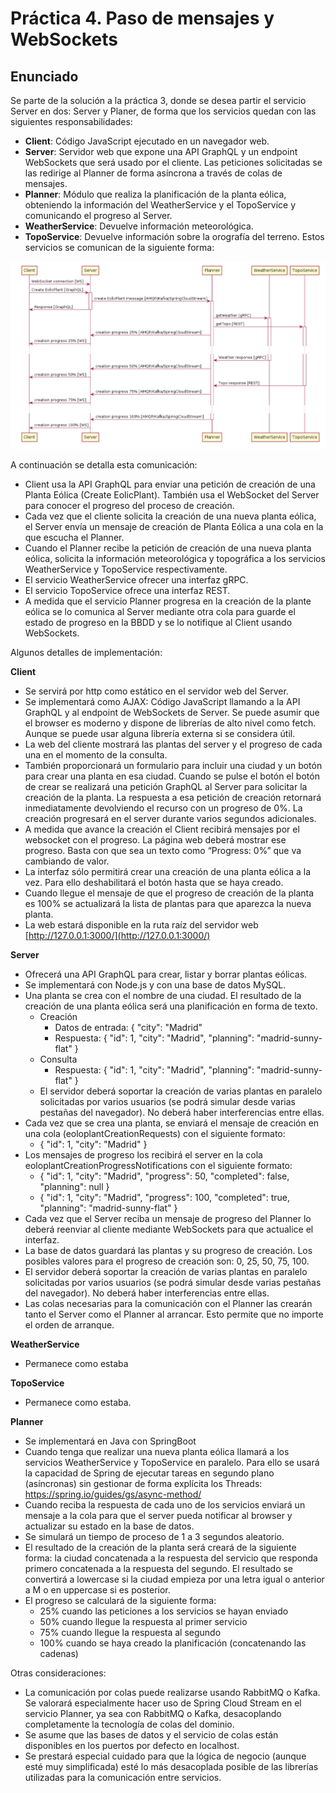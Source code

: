 # Práctica 4. Paso de mensajes y WebSockets

## Enunciado

Se parte de la solución a la práctica 3, donde se desea partir el servicio Server en dos:
Server y Planer, de forma que los servicios quedan con las siguientes responsabilidades:
- **Client**: Código JavaScript ejecutado en un navegador web.
- **Server**: Servidor web que expone una API GraphQL y un endpoint WebSockets que
será usado por el cliente. Las peticiones solicitadas se las redirige al Planner de
forma asíncrona a través de colas de mensajes.
- **Planner**: Módulo que realiza la planificación de la planta eólica, obteniendo la
información del WeatherService y el TopoService y comunicando el progreso al
Server.
- **WeatherService**: Devuelve información meteorológica.
- **TopoService**: Devuelve información sobre la orografía del terreno.
Estos servicios se comunican de la siguiente forma:

![seq_diagram](./seq_diagram.png)

A continuación se detalla esta comunicación:

- Client usa la API GraphQL para enviar una petición de creación de una Planta Eólica
(Create EolicPlant). También usa el WebSocket del Server para conocer el progreso
del proceso de creación.
- Cada vez que el cliente solicita la creación de una nueva planta eólica, el Server
envía un mensaje de creación de Planta Eólica a una cola en la que escucha el
Planner.
- Cuando el Planner recibe la petición de creación de una nueva planta eólica, solicita
la información meteorológica y topográfica a los servicios WeatherService y
TopoService respectivamente.
- El servicio WeatherService ofrecer una interfaz gRPC.
- El servicio TopoService ofrece una interfaz REST.
- A medida que el servicio Planner progresa en la creación de la plante eólica se lo
comunica al Server mediante otra cola para guarde el estado de progreso en la
BBDD y se lo notifique al Client usando WebSockets.


Algunos detalles de implementación:

**Client**
- Se servirá por http como estático en el servidor web del Server.
- Se implementará como AJAX: Código JavaScript llamando a la API GraphQL
y al endpoint de WebSockets de Server. Se puede asumir que el browser es
moderno y dispone de librerías de alto nivel como fetch. Aunque se puede
usar alguna librería externa si se considera útil.
- La web del cliente mostrará las plantas del server y el progreso de cada una
en el momento de la consulta.
- También proporcionará un formulario para incluir una ciudad y un botón para
crear una planta en esa ciudad. Cuando se pulse el botón el botón de crear
se realizará una petición GraphQL al Server para solicitar la creación de la
planta. La respuesta a esa petición de creación retornará inmediatamente
devolviendo el recurso con un progreso de 0%. La creación progresará en el
server durante varios segundos adicionales.
- A medida que avance la creación el Client recibirá mensajes por el
websocket con el progreso. La página web deberá mostrar ese progreso.
Basta con que sea un texto como “Progress: 0%” que va cambiando de valor.
- La interfaz sólo permitirá crear una creación de una planta eólica a la vez.
Para ello deshabilitará el botón hasta que se haya creado.
- Cuando llegue el mensaje de que el progreso de creación de la planta es
100% se actualizará la lista de plantas para que aparezca la nueva planta.
- La web estará disponible en la ruta raíz del servidor web
[http://127.0.0.1:3000/](http://127.0.0.1:3000/)

**Server**
- Ofrecerá una API GraphQL para crear, listar y borrar plantas eólicas.
- Se implementará con Node.js y con una base de datos MySQL.
- Una planta se crea con el nombre de una ciudad. El resultado de la creación
de una planta eólica será una planificación en forma de texto.
  - Creación
    - Datos de entrada: { "city": "Madrid" 
    - Respuesta: { "id": 1, "city": "Madrid", "planning": "madrid-sunny-flat" }
  - Consulta
    - Respuesta: { "id": 1, "city": "Madrid", "planning": "madrid-sunny-flat" }
  - El servidor deberá soportar la creación de varias plantas en paralelo solicitadas por varios usuarios (se podrá simular desde varias pestañas del navegador). No deberá haber interferencias entre ellas.
- Cada vez que se crea una planta, se enviará el mensaje de creación en una
cola (eoloplantCreationRequests) con el siguiente formato:
  - { "id": 1, "city": "Madrid" }
- Los mensajes de progreso los recibirá el server en la cola
eoloplantCreationProgressNotifications con el siguiente formato:
  - { "id": 1, "city": "Madrid", "progress": 50, "completed": false, "planning": null }
  - { "id": 1, "city": "Madrid", "progress": 100, "completed": true, "planning": "madrid-sunny-flat" }
- Cada vez que el Server reciba un mensaje de progreso del Planner lo deberá
reenviar al cliente mediante WebSockets para que actualice el interfaz.
- La base de datos guardará las plantas y su progreso de creación. Los
posibles valores para el progreso de creación son: 0, 25, 50, 75, 100.
- El servidor deberá soportar la creación de varias plantas en paralelo
solicitadas por varios usuarios (se podrá simular desde varias pestañas del
navegador). No deberá haber interferencias entre ellas.
- Las colas necesarias para la comunicación con el Planner las crearán tanto
el Server como el Planner al arrancar. Esto permite que no importe el orden
de arranque.

**WeatherService**
  - Permanece como estaba
  
**TopoService**
  - Permanece como estaba.

**Planner**
- Se implementará en Java con SpringBoot
- Cuando tenga que realizar una nueva planta eólica llamará a los servicios
WeatherService y TopoService en paralelo. Para ello se usará la capacidad
de Spring de ejecutar tareas en segundo plano (asíncronas) sin gestionar de
forma explícita los Threads: https://spring.io/guides/gs/async-method/
- Cuando reciba la respuesta de cada uno de los servicios enviará un mensaje
a la cola para que el server pueda notificar al browser y actualizar su estado
en la base de datos.
- Se simulará un tiempo de proceso de 1 a 3 segundos aleatorio.
- El resultado de la creación de la planta será creará de la siguiente forma: la
ciudad concatenada a la respuesta del servicio que responda primero
concatenada a la respuesta del segundo. El resultado se convertirá a
lowercase si la ciudad empieza por una letra igual o anterior a M o en
uppercase si es posterior.
- El progreso se calculará de la siguiente forma:
  - 25% cuando las peticiones a los servicios se hayan enviado
  - 50% cuando llegue la respuesta al primer servicio
  - 75% cuando llegue la respuesta al segundo
  - 100% cuando se haya creado la planificación (concatenando las
  cadenas)

Otras consideraciones:
- La comunicación por colas puede realizarse usando RabbitMQ o Kafka. Se valorará
especialmente hacer uso de Spring Cloud Stream en el servicio Planner, ya sea con
RabbitMQ o Kafka, desacoplando completamente la tecnología de colas del dominio.
- Se asume que las bases de datos y el servicio de colas están disponibles en los
puertos por defecto en localhost.
- Se prestará especial cuidado para que la lógica de negocio (aunque esté muy
simplificada) esté lo más desacoplada posible de las librerías utilizadas para la comunicación entre servicios.




